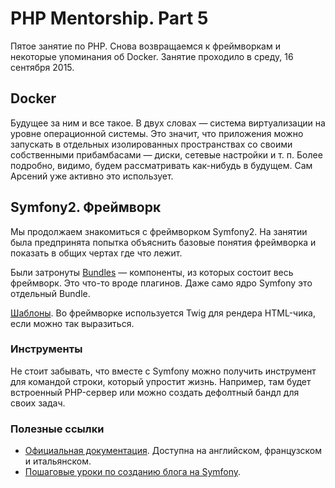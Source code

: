 # PHP Mentorship. Part 5
Пятое занятие по PHP. Снова возвращаемся к фреймворкам и некоторые упоминания об Docker. Занятие проходило в среду, 16 сентября 2015.

## Docker

Будущее за ним и все такое. В двух словах — система виртуализации на уровне операционной системы. Это значит, что приложения можно запускать в отдельных изолированных пространствах со своими собственными прибамбасами — диски, сетевые настройки и т. п. Более подробно, видимо, будем рассматривать как-нибудь в будущем. Сам Арсений уже активно это использует.

## Symfony2. Фреймворк

Мы продолжаем знакомиться с фреймворком Symfony2. На занятии была предпринята попытка объяснить базовые понятия фреймворка и показать в общих чертах где что лежит.

Были затронуты [Bundles](https://symfony.com/doc/current/book/bundles.html) — компоненты, из которых состоит весь фреймворк. Это что-то вроде плагинов. Даже само ядро Symfony это отдельный Bundle.

[Шаблоны](https://symfony.com/doc/current/book/templating.html). Во фреймворке используется Twig для рендера HTML-чика, если можно так выразиться.

### Инструменты

Не стоит забывать, что вместе с Symfony можно получить инструмент для командой строки, который упростит жизнь. Например, там будет встроенный PHP-сервер или можно создать дефолтный бандл для своих задач.

### Полезные ссылки

 * [Официальная документация](https://symfony.com/doc/current/book/index.html). Доступна на английском, французском и итальянском.
 * [Пошаговые уроки по созданию блога на Symfony](http://tutorial.symblog.co.uk).
